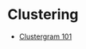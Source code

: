# Clustering

- [Clustergram 101](https://martinfleischmann.net/clustergam-visualisation-of-cluster-analysis/)
